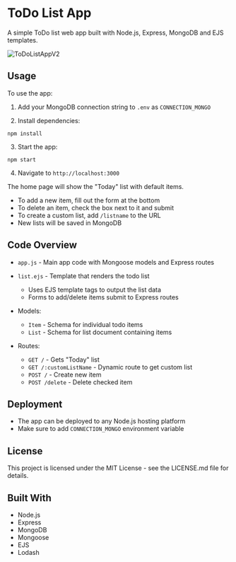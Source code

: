 # ToDo List App 

A simple ToDo list web app built with Node.js, Express, MongoDB and EJS templates.

![ToDoListAppV2](https://github.com/jhargett1/ToDoListV2ExpressMongoDB/assets/119984652/05c67452-1ef5-41a1-926b-5c1f6b256093)


## Usage

To use the app:

1. Add your MongoDB connection string to `.env` as `CONNECTION_MONGO` 

2. Install dependencies:

```
npm install
```

3. Start the app:  

```
npm start
```

4. Navigate to `http://localhost:3000`

The home page will show the "Today" list with default items. 

- To add a new item, fill out the form at the bottom 
- To delete an item, check the box next to it and submit
- To create a custom list, add `/listname` to the URL
- New lists will be saved in MongoDB

## Code Overview

- `app.js` - Main app code with Mongoose models and Express routes
- `list.ejs` - Template that renders the todo list
  - Uses EJS template tags to output the list data
  - Forms to add/delete items submit to Express routes
  
- Models:

  - `Item` - Schema for individual todo items
  - `List` - Schema for list document containing items
  
- Routes:

  - `GET /` - Gets "Today" list
  - `GET /:customListName` - Dynamic route to get custom list
  - `POST /` - Create new item
  - `POST /delete` - Delete checked item
  
## Deployment

- The app can be deployed to any Node.js hosting platform
- Make sure to add `CONNECTION_MONGO` environment variable

## License

This project is licensed under the MIT License - see the LICENSE.md file for details.

## Built With

- Node.js
- Express
- MongoDB
- Mongoose
- EJS
- Lodash
